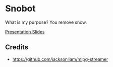# Snobot
What is my purpose? You remove snow.

[Presentation Slides](https://docs.google.com/presentation/d/1IGTnbGOy6tZHiFMEPDpysXzX09d58qGgY1V4JeaUiBU/edit?usp=sharing)

## Credits
* https://github.com/jacksonliam/mjpg-streamer
